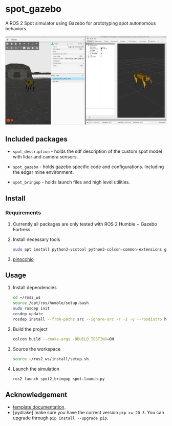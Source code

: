 # spot_gazebo
A ROS 2 Spot simulator using Gazebo for prototyping spot autonomous behaviors.

![gazebo_rviz_spot](assets/gazebo_rviz_spot.png)

## Included packages

* `spot_description` - holds the sdf description of the custom spot model with lidar and camera sensors.

* `spot_gazebo` - holds gazebo specific code and configurations. Including the edgar mine environment.

* `spot_bringup` - holds launch files and high level utilities.

## Install

### Requirements

1. Currently all packages are only tested with ROS 2 Humble + Gazebo Fortress

2. Install necessary tools

    ```bash
    sudo apt install python3-vcstool python3-colcon-common-extensions git wget
    ```

3. [pinocchio](https://stack-of-tasks.github.io/pinocchio/download.html)

## Usage

1. Install dependencies

    ```bash
    cd ~/ros2_ws
    source /opt/ros/humble/setup.bash
    sudo rosdep init
    rosdep update
    rosdep install --from-paths src --ignore-src -r -i -y --rosdistro humble
    ```

2. Build the project

    ```bash
    colcon build --cmake-args -DBUILD_TESTING=ON
    ```

3. Source the workspace

    ```bash
    source ~/ros2_ws/install/setup.sh
    ```

4. Launch the simulation

    ```bash
    ros2 launch spot2_bringup spot.launch.py
    ```
## Acknowledgement
* [template documentation](https://gazebosim.org/docs/latest/ros_gz_project_template_guide).
* [pydrake] make sure you have the correct version `pip >= 20.3`. You can upgrade through `pip install --upgrade pip`.
